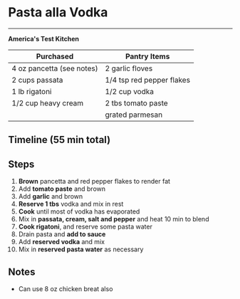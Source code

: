 # Pasta alla Vodka
---
**America's Test Kitchen**

Purchased  | Pantry Items
-----------  | ------------
4 oz pancetta (see notes) | 2 garlic floves
2 cups passata            | 1/4 tsp red pepper flakes
1 lb rigatoni             | 1/2 cup vodka
1/2 cup heavy cream       | 2 tbs tomato paste
                          | grated parmesan




## Timeline (55 min total)





## Steps

1. **Brown** pancetta and red pepper flakes to render fat
2. Add **tomato paste** and brown
3. Add **garlic** and brown
4. **Reserve 1 tbs** vodka and mix in rest
5. **Cook** until most of vodka has evaporated
4. Mix in **passata, cream, salt and pepper** and heat 10 min to blend
5. **Cook rigatoni**, and reserve some pasta water
6. Drain pasta and  **add to sauce**
6. Add **reserved vodka** and mix
7. Mix in **reserved pasta water** as necessary



## Notes
* Can use 8 oz chicken breat also